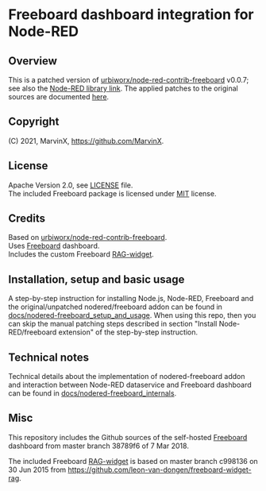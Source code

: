 # Freeboard dashboard integration for Node-RED

## Overview

This is a patched version of [urbiworx/node-red-contrib-freeboard](https://github.com/urbiworx/node-red-contrib-freeboard) v0.0.7; see also the [Node-RED library link](https://flows.nodered.org/node/node-red-contrib-freeboard). The applied patches to the original sources are documented [here](docs/nodered-freeboard_setup_and_usage.md).

## Copyright

(C) 2021, MarvinX, https://github.com/MarvinX.

## License

Apache Version 2.0, see [LICENSE](./LICENSE) file. <br>
The included Freeboard package is licensed under [MIT](https://opensource.org/licenses/MIT) license. 


## Credits

Based on [urbiworx/node-red-contrib-freeboard](https://github.com/urbiworx/node-red-contrib-freeboard). <br>
Uses [Freeboard](https://github.com/Freeboard/freeboard) dashboard. <br>
Includes the custom Freeboard [RAG-widget](https://github.com/leon-van-dongen/freeboard-widget-rag).

## Installation, setup and basic usage

A step-by-step instruction for installing Node.js, Node-RED, Freeboard and the original/unpatched nodered/freeboard addon can be found in [docs/nodered-freeboard_setup_and_usage](docs/nodered-freeboard_setup_and_usage.md). When using this repo, then you can skip the manual patching steps described in section "Install Node-RED/freeboard extension" of the step-by-step instruction. 

## Technical notes

Technical details about the implementation of nodered-freeboard addon and interaction between Node-RED dataservice and Freeboard dashboard can be found in [docs/nodered-freeboard_internals](docs/nodered-freeboard_internals.md).

## Misc

This repository includes the Github sources of the self-hosted [Freeboard](https://github.com/Freeboard/freeboard) dashboard from master branch 38789f6 of 7 Mar 2018.

The included Freeboard [RAG-widget](freeboard-widget-rag-files) is based on master branch c998136
on 30 Jun 2015 from https://github.com/leon-van-dongen/freeboard-widget-rag.

